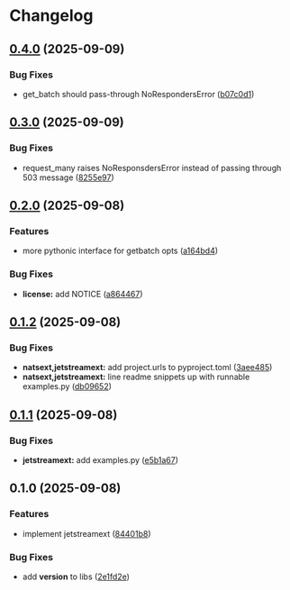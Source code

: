 # Changelog

## [0.4.0](https://github.com/oliverlambson/orbit.py/compare/jetstreamext-v0.3.0...jetstreamext-v0.4.0) (2025-09-09)


### Bug Fixes

* get_batch should pass-through NoRespondersError ([b07c0d1](https://github.com/oliverlambson/orbit.py/commit/b07c0d12e6b5bec6f21c204659d1f43f2c23c47a))

## [0.3.0](https://github.com/oliverlambson/orbit.py/compare/jetstreamext-v0.2.0...jetstreamext-v0.3.0) (2025-09-09)


### Bug Fixes

* request_many raises NoResponsdersError instead of passing through 503 message ([8255e97](https://github.com/oliverlambson/orbit.py/commit/8255e973e87125d038adc43dac2d742d2d1522f7))

## [0.2.0](https://github.com/oliverlambson/orbit.py/compare/jetstreamext-v0.1.2...jetstreamext-v0.2.0) (2025-09-08)


### Features

* more pythonic interface for getbatch opts ([a164bd4](https://github.com/oliverlambson/orbit.py/commit/a164bd4dc04f578e8618d0d859a503d19e2f0863))


### Bug Fixes

* **license:** add NOTICE ([a864467](https://github.com/oliverlambson/orbit.py/commit/a8644677f0296eabb04c966d5135253ef3608d60))

## [0.1.2](https://github.com/oliverlambson/orbit.py/compare/jetstreamext-v0.1.1...jetstreamext-v0.1.2) (2025-09-08)


### Bug Fixes

* **natsext,jetstreamext:** add project.urls to pyproject.toml ([3aee485](https://github.com/oliverlambson/orbit.py/commit/3aee4854b06fe13b0390886aa7111871faba464f))
* **natsext,jetstreamext:** line readme snippets up with runnable examples.py ([db09652](https://github.com/oliverlambson/orbit.py/commit/db0965241b25acef8c7ec37f2cc7960802ae75ba))

## [0.1.1](https://github.com/oliverlambson/orbit.py/compare/jetstreamext-v0.1.0...jetstreamext-v0.1.1) (2025-09-08)


### Bug Fixes

* **jetstreamext:** add examples.py ([e5b1a67](https://github.com/oliverlambson/orbit.py/commit/e5b1a67f6a49a84f1c05fd440abcdac15d8a22b3))

## 0.1.0 (2025-09-08)


### Features

* implement jetstreamext ([84401b8](https://github.com/oliverlambson/orbit.py/commit/84401b8cbb803b7639ba135bd50c764084ba1a7b))


### Bug Fixes

* add __version__ to libs ([2e1fd2e](https://github.com/oliverlambson/orbit.py/commit/2e1fd2ef1dd4ec986e15dd571e4ce5f0a1e45692))
